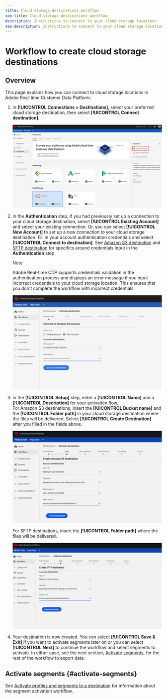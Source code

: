 ```yaml
---
title: Cloud storage destinations workflow
seo-title: Cloud storage destinations workflow
description: Instructions to connect to your cloud storage locations
seo-description: Instructions to connect to your cloud storage locations
---
```


# Workflow to create cloud storage destinations

## Overview

This page explains how you can connect to cloud storage locations in Adobe Real-time Customer Data Platform.

1. In **[!UICONTROL Connections > Destinations]**, select your preferred cloud storage destination, then select **[!UICONTROL Connect destination]**.

    ![Connect to cloud storage destination](/help/rtcdp/destinations/assets/connect-cloud-destination.png)

1. In the **Authentication** step, if you had previously set up a connection to your cloud storage destination, select **[!UICONTROL Existing Account]** and select your existing connection. Or, you can select **[!UICONTROL New Account]** to set up a new connection to your cloud storage destination. Fill in your account authentication credentials and select **[!UICONTROL Connect to destination]**. See [Amazon S3 destination](/help/rtcdp/destinations/amazon-s3-destination.md) and [SFTP destination](/help/rtcdp/destinations/sftp-destination.md) for specifics around credentials input in the **Authentication** step.

    >[!NOTE]
    >
    >Adobe Real-time CDP supports credentials validation in the authentication process and displays an error message if you input incorrect credentials to your cloud storage location. This ensures that you don't complete the workflow with incorrect credentials.

    ![Connect to cloud storage destination - authentication step](/help/rtcdp/destinations/assets/cloud-destinations-authentication-step.png)

1. In the **[!UICONTROL Setup]** step, enter a **[!UICONTROL Name]** and a **[!UICONTROL Description]** for your activation flow. <br>
   For Amazon S3 destinations, insert the **[!UICONTROL Bucket name]** and the **[!UICONTROL Folder path]** in your cloud storage destination where the files will be delivered. Select **[!UICONTROL Create Destination]** after you filled in the fields above.

    ![Connect to Amazon S3 cloud storage destination - authentication step](/help/rtcdp/destinations/assets/cloud-destinations-setup-step.png)

   For SFTP destinations, insert the **[!UICONTROL Folder path]** where the files will be delivered. 

    ![Connect to SFTP cloud storage destination - authentication step](/help/rtcdp/destinations/assets/sftp-destinations-setup-step.png)

1. Your destination is now created. You can select **[!UICONTROL Save & Exit]** if you want to activate segments later on or you can select **[!UICONTROL Next]** to continue the workflow and select segments to activate. In either case, see the next section, [Activate segments](#activate-segments), for the rest of the workflow to export data.

## Activate segments {#activate-segments}

See [Activate profiles and segments to a destination](/help/rtcdp/destinations/activate-destinations.md) for information about the segment activation workflow.